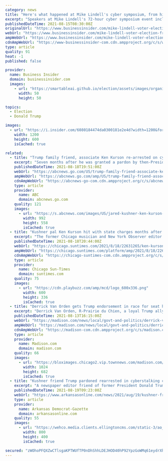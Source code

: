 ```yaml
---
category: news
title: "Here's what happened at Mike Lindell's cyber symposium, from him storming offstage to Bolsonaro's son giving him a MAGA hat signed by Trump"
excerpt: "Speakers at Mike Lindell's 72-hour cyber symposium event included Ronald Watkins, Steve Bannon, and the son of Brazilian President Jair Bolsonaro."
publishedDateTime: 2021-08-15T08:30:00Z
originalUrl: "https://www.businessinsider.com/mike-lindell-voter-election-fraud-cyber-symposium-donald-trump-bolsonaro-2021-8"
webUrl: "https://www.businessinsider.com/mike-lindell-voter-election-fraud-cyber-symposium-donald-trump-bolsonaro-2021-8"
ampWebUrl: "https://www.businessinsider.com/mike-lindell-voter-election-fraud-cyber-symposium-donald-trump-bolsonaro-2021-8?amp"
cdnAmpWebUrl: "https://www-businessinsider-com.cdn.ampproject.org/c/s/www.businessinsider.com/mike-lindell-voter-election-fraud-cyber-symposium-donald-trump-bolsonaro-2021-8?amp"
type: article
quality: 91
heat: -1
published: false

provider:
  name: Business Insider
  domain: businessinsider.com
  images:
    - url: "https://smartableai.github.io/election/assets/images/organizations/businessinsider.com-50x50.jpg"
      width: 50
      height: 50

topics:
  - Election
  - Donald Trump

images:
  - url: "https://i.insider.com/6080184474da0300181e2e4d?width=1200&format=jpeg"
    width: 1200
    height: 600
    isCached: true

related:
  - title: "Trump family friend, associate Ken Kurson re-arrested on cyber-stalking charges"
    excerpt: "Seven months after he was granted a pardon by then-President Trump, Ken Kurson, a friend of Trump's son-in-law, was arrested Wednesday on new charges."
    publishedDateTime: 2021-08-18T19:51:00Z
    webUrl: "https://abcnews.go.com/US/trump-family-friend-associate-ken-kurson-arrested-cyber/story?id=79507632"
    ampWebUrl: "https://abcnews.go.com/amp/US/trump-family-friend-associate-ken-kurson-arrested-cyber/story?id=79507632"
    cdnAmpWebUrl: "https://abcnews-go-com.cdn.ampproject.org/c/s/abcnews.go.com/amp/US/trump-family-friend-associate-ken-kurson-arrested-cyber/story?id=79507632"
    type: article
    provider:
      name: ABC
      domain: abcnews.go.com
    quality: 121
    images:
      - url: "https://s.abcnews.com/images/US/jared-kushner-ken-kurson-gty-jt-210817_1629240427687_hpMain_16x9_992.jpg"
        width: 992
        height: 558
        isCached: true
  - title: "Kushner pal Ken Kurson hit with state charges months after Trump pardon"
    excerpt: "The former Chicago musician and New York Observer editor is accused of cyberstalking his wife during heated divorce proceedings."
    publishedDateTime: 2021-08-18T20:44:00Z
    webUrl: "https://chicago.suntimes.com/2021/8/18/22631265/ken-kurson-cyberstalking-charges-jared-kushner-donald-trump-pardon-new-york-observer-green"
    ampWebUrl: "https://chicago.suntimes.com/platform/amp/2021/8/18/22631265/ken-kurson-cyberstalking-charges-jared-kushner-donald-trump-pardon-new-york-observer-green"
    cdnAmpWebUrl: "https://chicago-suntimes-com.cdn.ampproject.org/c/s/chicago.suntimes.com/platform/amp/2021/8/18/22631265/ken-kurson-cyberstalking-charges-jared-kushner-donald-trump-pardon-new-york-observer-green"
    type: article
    provider:
      name: Chicago Sun-Times
      domain: suntimes.com
    quality: 75
    images:
      - url: "https://cdn.playbuzz.com/amp/mcd/logo_600x336.png"
        width: 600
        height: 336
        isCached: true
  - title: "Derrick Van Orden gets Trump endorsement in race for seat held by retiring Rep. Ron Kind"
    excerpt: "Derrick Van Orden, R-Prairie du Chien, a loyal Trump ally, is now the only candidate in the race for the seat after longtime Rep. Ron Kind, D-La Crosse, announced his"
    publishedDateTime: 2021-08-13T16:15:00Z
    webUrl: "https://madison.com/news/local/govt-and-politics/derrick-van-orden-gets-trump-endorsement-in-race-for-seat-held-by-retiring-rep-ron/article_d55e7b10-1ed5-597f-ac5b-f217de748224.html"
    ampWebUrl: "https://madison.com/news/local/govt-and-politics/derrick-van-orden-gets-trump-endorsement-in-race-for-seat-held-by-retiring-rep-ron/article_d55e7b10-1ed5-597f-ac5b-f217de748224.amp.html"
    cdnAmpWebUrl: "https://madison-com.cdn.ampproject.org/c/s/madison.com/news/local/govt-and-politics/derrick-van-orden-gets-trump-endorsement-in-race-for-seat-held-by-retiring-rep-ron/article_d55e7b10-1ed5-597f-ac5b-f217de748224.amp.html"
    type: article
    provider:
      name: Madison.com
      domain: madison.com
    quality: 66
    images:
      - url: "https://bloximages.chicago2.vip.townnews.com/madison.com/content/tncms/assets/v3/editorial/e/fc/efc59a83-57df-5335-9878-13ee995e9b45/611695e07a9bb.image.jpg?resize=1024%2C682"
        width: 1024
        height: 682
        isCached: true
  - title: "Kushner friend Trump pardoned rearrested in cyberstalking case"
    excerpt: "A newspaper editor friend of former President Donald Trump's son-in-law Jared Kushner was hit Wednesday with state cyberstalking charges in New York, seven months after Trump pardoned him in a similar federal case just before leaving office."
    publishedDateTime: 2021-08-19T09:23:00Z
    webUrl: "https://www.arkansasonline.com/news/2021/aug/19/kushner-friend-trump-pardoned-rearrested-cyberstal/"
    type: article
    provider:
      name: Arkansas Democrat-Gazette
      domain: arkansasonline.com
    quality: 55
    images:
      - url: "https://wehco.media.clients.ellingtoncms.com/static-3/ao_redesign/graphics/adgog.jpg"
        width: 800
        height: 400
        isCached: true

secured: "zWOhoPFQXZwCTlsgaKPTWUfTP0nDhShhLDEJHOD40hP92YpzGoWMq61eydrXhYyTInz6mARV5kEfwGAz0kBnQTaBBJQINAYczHv8lKS8p/JEqYUpri1q1yMV6zQw817ToNqM/PwSdawBN6pVtq/OkXxLsLp8mmYTTcgsX2em4+cSU+9q15F8AKa1hmd52U3ClK9boQk1F5FSckaeYVM1jgdyzhXPPtfVpP909Cs3SOUnKoCp9vvk+NCak+e36KbM7P+8FBsm52GjfTQhF1ICLLdpeWG1z9yAtenkCF3y8EblMg0ZqCS2pUM03I0OkGTbyI3TICPwBK7aPJv2ru4VCs+FOIAsSQxlz+w7NWRgRtI=;8TuyhQbYNkpI95EJB6N2ig=="
---
```


